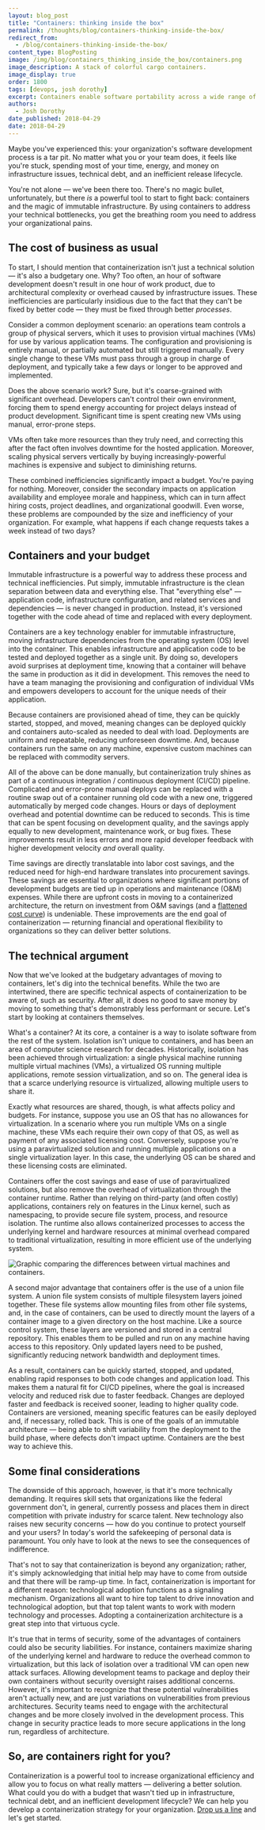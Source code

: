 ```yaml
---
layout: blog_post
title: "Containers: thinking inside the box"
permalink: /thoughts/blog/containers-thinking-inside-the-box/
redirect_from:
  - /blog/containers-thinking-inside-the-box/
content_type: BlogPosting
image: /img/blog/containers_thinking_inside_the_box/containers.png
image_description: A stack of colorful cargo containers.
image_display: true
order: 1800
tags: [devops, josh dorothy]
excerpt: Containers enable software portability across a wide range of computing environments. Here's what you need to know about their budgetary, technical, and organizational value.
authors:
  - Josh Dorothy
date_published: 2018-04-29
date: 2018-04-29
---
```


Maybe you've experienced this: your organization's software development process is a tar pit. No matter what you or your team does, it feels like you're stuck, spending most of your time, energy, and money on infrastructure issues, technical debt, and an inefficient release lifecycle.

You're not alone &mdash; we've been there too. There's no magic bullet, unfortunately, but there *is* a powerful tool to start to fight back: containers and the magic of immutable infrastructure. By using containers to address your technical bottlenecks, you get the breathing room you need to address your organizational pains.

## The cost of business as usual

To start, I should mention that containerization isn't just a technical solution &mdash; it's also a budgetary one. Why? Too often, an hour of software development doesn't result in one hour of work product, due to architectural complexity or overhead caused by infrastructure issues. These inefficiencies are particularly insidious due to the fact that they can't be fixed by better code &mdash; they must be fixed through better *processes*.

Consider a common deployment scenario: an operations team controls a group of physical servers, which it uses to provision virtual machines (VMs) for use by various application teams. The configuration and provisioning is entirely manual, or partially automated but still triggered manually. Every single change to these VMs must pass through a group in charge of deployment, and typically take a few days or longer to be approved and implemented.

Does the above scenario work? Sure, but it's coarse-grained with significant overhead. Developers can't control their own environment, forcing them to spend energy accounting for project delays instead of product development. Significant time is spent creating new VMs using manual, error-prone steps.

VMs often take more resources than they truly need, and correcting this after the fact often involves downtime for the hosted application. Moreover, scaling physical servers vertically by buying increasingly-powerful machines is expensive and subject to diminishing returns.

These combined inefficiencies significantly impact a budget. You're paying for nothing. Moreover, consider the secondary impacts on application availability and employee morale and happiness, which can in turn affect hiring costs, project deadlines, and organizational goodwill. Even worse, these problems are compounded by the size and inefficiency of your organization. For example, what happens if each change requests takes a week instead of two days?

## Containers and your budget

Immutable infrastructure is a powerful way to address these process and technical inefficiencies. Put simply, immutable infrastructure is the clean separation between data and everything else. That "everything else" &mdash; application code, infrastructure configuration, and related services and dependencies &mdash; is never changed in production. Instead, it's versioned together with the code ahead of time and replaced with every deployment.

Containers are a key technology enabler for immutable infrastructure, moving infrastructure dependencies from the operating system (OS) level into the container. This enables infrastructure and application code to be tested and deployed together as a single unit. By doing so, developers avoid surprises at deployment time, knowing that a container will behave the same in production as it did in development. This removes the need to have a team managing the provisioning and configuration of individual VMs and empowers developers to account for the unique needs of their application.

Because containers are provisioned ahead of time, they can be quickly started, stopped, and moved, meaning changes can be deployed quickly and containers auto-scaled as needed to deal with load. Deployments are uniform and repeatable, reducing unforeseen downtime. And, because containers run the same on any machine, expensive custom machines can be replaced with commodity servers.

All of the above can be done manually, but containerization truly shines as part of a continuous integration / continuous deployment (CI/CD) pipeline. Complicated and error-prone manual deploys can be replaced with a routine swap out of a container running old code with a new one, triggered automatically by merged code changes. Hours or days of deployment overhead and potential downtime can be reduced to seconds. This is time that can be spent focusing on development quality, and the savings apply equally to new development, maintenance work, or bug fixes. These improvements result in less errors and more rapid developer feedback with higher development velocity *and* overall quality.

Time savings are directly translatable into labor cost savings, and the reduced need for high-end hardware translates into procurement savings. These savings are essential to organizations where significant portions of development budgets are tied up in operations and maintenance (O&M) expenses. While there are upfront costs in moving to a containerized architecture, the return on investment from O&M savings (and a [flattened cost curve](http://www.agilemodeling.com/essays/costOfChange.htm)) is undeniable. These improvements are the end goal of containerization &mdash; returning financial and operational flexibility to organizations so they can deliver better solutions.

## The technical argument

Now that we've looked at the budgetary advantages of moving to containers, let's dig into the technical benefits. While the two are intertwined, there are specific technical aspects of containerization to be aware of, such as security. After all, it does no good to save money by moving to something that's demonstrably less performant or secure. Let's start by looking at containers themselves.

What's a container? At its core, a container is a way to isolate software from the rest of the system. Isolation isn't unique to containers, and has been an area of computer science research for decades. Historically, isolation has been achieved through virtualization: a single physical machine running multiple virtual machines (VMs), a virtualized OS running multiple applications, remote session virtualization, and so on. The general idea is that a scarce underlying resource is virtualized, allowing multiple users to share it.

Exactly what resources are shared, though, is what affects policy and budgets. For instance, suppose you use an OS that has no allowances for virtualization. In a scenario where you run multiple VMs on a single machine, these VMs each require their own copy of that OS, as well as payment of any associated licensing cost. Conversely, suppose you're using a paravirtualized solution and running multiple applications on a single virtualization layer. In this case, the underlying OS can be shared and these licensing costs are eliminated.

Containers offer the cost savings and ease of use of paravirtualized solutions, but also remove the overhead of virtualization through the container runtime. Rather than relying on third-party (and often costly) applications, containers rely on features in the Linux kernel, such as namespacing, to provide secure file system, process, and resource isolation. The runtime also allows containerized processes to access the underlying kernel and hardware resources at minimal overhead compared to traditional virtualization, resulting in more efficient use of the underlying system.

![Graphic comparing the differences between virtual machines and containers.](/img/blog/containers_thinking_inside_the_box/virtual-machines-vs-containers.svg)

A second major advantage that containers offer is the use of a union file system. A union file system consists of multiple filesystem layers joined together. These file systems allow mounting files from other file systems, and, in the case of containers, can be used to directly mount the layers of a container image to a given directory on the host machine. Like a source control system, these layers are versioned and stored in a central repository. This enables them to be pulled and run on any machine having access to this repository. Only updated layers need to be pushed, significantly reducing network bandwidth and deployment times.

As a result, containers can be quickly started, stopped, and updated, enabling rapid responses to both code changes and application load. This makes them a natural fit for CI/CD pipelines, where the goal is increased velocity and reduced risk due to faster feedback. Changes are deployed faster and feedback is received sooner, leading to higher quality code. Containers are versioned, meaning specific features can be easily deployed and, if necessary, rolled back. This is one of the goals of an immutable architecture &mdash; being able to shift variability from the deployment to the build phase, where defects don't impact uptime. Containers are the best way to achieve this.

## Some final considerations

The downside of this approach, however, is that it's more technically demanding. It requires skill sets that organizations like the federal government don't, in general, currently possess and places them in direct competition with private industry for scarce talent. New technology also raises new security concerns &mdash; how do you continue to protect yourself and your users? In today's world the safekeeping of personal data is paramount. You only have to look at the news to see the consequences of indifference.

That's not to say that containerization is beyond any organization; rather, it's simply acknowledging that initial help may have to come from outside and that there will be ramp-up time. In fact, containerization is important for a different reason: technological adoption functions as a signaling mechanism. Organizations all want to hire top talent to drive innovation and technological adoption, but that top talent wants to work with modern technology and processes. Adopting a containerization architecture is a great step into that virtuous cycle.

It's true that in terms of security, some of the advantages of containers could also be security liabilities. For instance, containers maximize sharing of the underlying kernel and hardware to reduce the overhead common to virtualization, but this lack of isolation over a traditional VM can open new attack surfaces. Allowing development teams to package and deploy their own containers without security oversight raises additional concerns. However, it's important to recognize that these potential vulnerabilities aren't actually new, and are just variations on vulnerabilities from previous architectures. Security teams need to engage with the architectural changes and be more closely involved in the development process. This change in security practice leads to more secure applications in the long run, regardless of architecture.

## So, are containers right for you?

Containerization is a powerful tool to increase organizational efficiency and allow you to focus on what really matters &mdash; delivering a better solution. What could you do with a budget that wasn't tied up in infrastructure, technical debt, and an inefficient development lifecycle? We can help you develop a containerization strategy for your organization. [Drop us a line](/connect/contact/) and let's get started.
